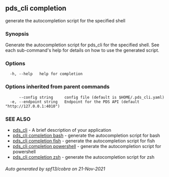 ## pds_cli completion

generate the autocompletion script for the specified shell

### Synopsis


Generate the autocompletion script for pds_cli for the specified shell.
See each sub-command's help for details on how to use the generated script.


### Options

```
  -h, --help   help for completion
```

### Options inherited from parent commands

```
      --config string     config file (default is $HOME/.pds_cli.yaml)
  -e, --endpoint string   Endpoint for the PDS API (default "http://127.0.0.1:4010")
```

### SEE ALSO

* [pds_cli](pds_cli.md)	 - A brief description of your application
* [pds_cli completion bash](pds_cli_completion_bash.md)	 - generate the autocompletion script for bash
* [pds_cli completion fish](pds_cli_completion_fish.md)	 - generate the autocompletion script for fish
* [pds_cli completion powershell](pds_cli_completion_powershell.md)	 - generate the autocompletion script for powershell
* [pds_cli completion zsh](pds_cli_completion_zsh.md)	 - generate the autocompletion script for zsh

###### Auto generated by spf13/cobra on 21-Nov-2021
